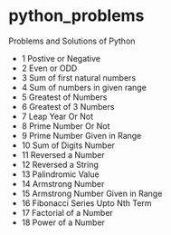 # python_problems
Problems and Solutions of Python

 - 1 Postive or Negative 
 - 2 Even or ODD
 - 3 Sum of first natural numbers
 - 4 Sum of numbers in given range
 - 5 Greatest of Numbers
 - 6 Greatest of 3 Numbers
 - 7 Leap Year Or Not
 - 8 Prime Number Or Not
 - 9 Prime Number Given in Range
 - 10 Sum of Digits Number
 - 11 Reversed a Number
 - 12 Reversed a String
 - 13 Palindromic Value
 - 14 Armstrong Number
 - 15 Armstrong Number Given in Range
 - 16 Fibonacci Series Upto Nth Term
 - 17 Factorial of a Number
 - 18 Power of a Number